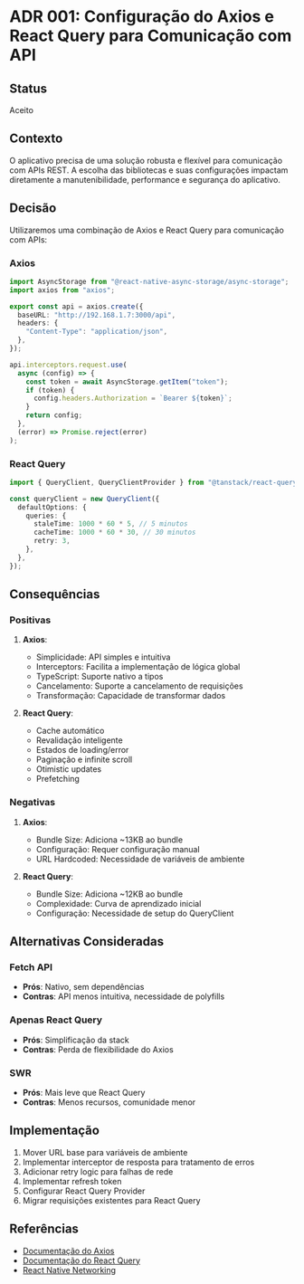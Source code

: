 # ADR 001: Configuração do Axios e React Query para Comunicação com API

## Status

Aceito

## Contexto

O aplicativo precisa de uma solução robusta e flexível para comunicação com APIs REST. A escolha das bibliotecas e suas configurações impactam diretamente a manutenibilidade, performance e segurança do aplicativo.

## Decisão

Utilizaremos uma combinação de Axios e React Query para comunicação com APIs:

### Axios

```typescript
import AsyncStorage from "@react-native-async-storage/async-storage";
import axios from "axios";

export const api = axios.create({
  baseURL: "http://192.168.1.7:3000/api",
  headers: {
    "Content-Type": "application/json",
  },
});

api.interceptors.request.use(
  async (config) => {
    const token = await AsyncStorage.getItem("token");
    if (token) {
      config.headers.Authorization = `Bearer ${token}`;
    }
    return config;
  },
  (error) => Promise.reject(error)
);
```

### React Query

```typescript
import { QueryClient, QueryClientProvider } from "@tanstack/react-query";

const queryClient = new QueryClient({
  defaultOptions: {
    queries: {
      staleTime: 1000 * 60 * 5, // 5 minutos
      cacheTime: 1000 * 60 * 30, // 30 minutos
      retry: 3,
    },
  },
});
```

## Consequências

### Positivas

1. **Axios**:

   - Simplicidade: API simples e intuitiva
   - Interceptors: Facilita a implementação de lógica global
   - TypeScript: Suporte nativo a tipos
   - Cancelamento: Suporte a cancelamento de requisições
   - Transformação: Capacidade de transformar dados

2. **React Query**:
   - Cache automático
   - Revalidação inteligente
   - Estados de loading/error
   - Paginação e infinite scroll
   - Otimistic updates
   - Prefetching

### Negativas

1. **Axios**:

   - Bundle Size: Adiciona ~13KB ao bundle
   - Configuração: Requer configuração manual
   - URL Hardcoded: Necessidade de variáveis de ambiente

2. **React Query**:
   - Bundle Size: Adiciona ~12KB ao bundle
   - Complexidade: Curva de aprendizado inicial
   - Configuração: Necessidade de setup do QueryClient

## Alternativas Consideradas

### Fetch API

- **Prós**: Nativo, sem dependências
- **Contras**: API menos intuitiva, necessidade de polyfills

### Apenas React Query

- **Prós**: Simplificação da stack
- **Contras**: Perda de flexibilidade do Axios

### SWR

- **Prós**: Mais leve que React Query
- **Contras**: Menos recursos, comunidade menor

## Implementação

1. Mover URL base para variáveis de ambiente
2. Implementar interceptor de resposta para tratamento de erros
3. Adicionar retry logic para falhas de rede
4. Implementar refresh token
5. Configurar React Query Provider
6. Migrar requisições existentes para React Query

## Referências

- [Documentação do Axios](https://axios-http.com/)
- [Documentação do React Query](https://tanstack.com/query/latest)
- [React Native Networking](https://reactnative.dev/docs/network)

